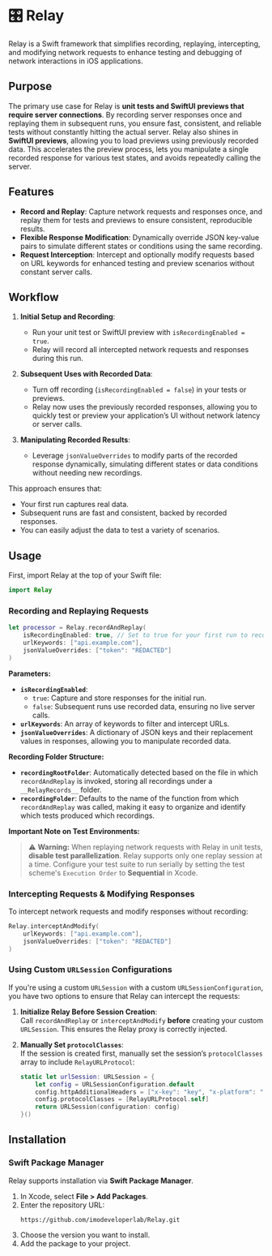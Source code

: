 # 🎛️ Relay

Relay is a Swift framework that simplifies recording, replaying, intercepting, and modifying network requests to enhance testing and debugging of network interactions in iOS applications.

## Purpose

The primary use case for Relay is **unit tests and SwiftUI previews that require server connections**. By recording server responses once and replaying them in subsequent runs, you ensure fast, consistent, and reliable tests without constantly hitting the actual server. Relay also shines in **SwiftUI previews**, allowing you to load previews using previously recorded data. This accelerates the preview process, lets you manipulate a single recorded response for various test states, and avoids repeatedly calling the server.

## Features

- **Record and Replay**: Capture network requests and responses once, and replay them for tests and previews to ensure consistent, reproducible results.
- **Flexible Response Modification**: Dynamically override JSON key-value pairs to simulate different states or conditions using the same recording.
- **Request Interception**: Intercept and optionally modify requests based on URL keywords for enhanced testing and preview scenarios without constant server calls.

## Workflow

1. **Initial Setup and Recording**:  
   - Run your unit test or SwiftUI preview with `isRecordingEnabled = true`.  
   - Relay will record all intercepted network requests and responses during this run.
   
2. **Subsequent Uses with Recorded Data**:  
   - Turn off recording (`isRecordingEnabled = false`) in your tests or previews.  
   - Relay now uses the previously recorded responses, allowing you to quickly test or preview your application’s UI without network latency or server calls.
   
3. **Manipulating Recorded Results**:  
   - Leverage `jsonValueOverrides` to modify parts of the recorded response dynamically, simulating different states or data conditions without needing new recordings.

This approach ensures that:
- Your first run captures real data.
- Subsequent runs are fast and consistent, backed by recorded responses.
- You can easily adjust the data to test a variety of scenarios.

## Usage

First, import Relay at the top of your Swift file:

```swift
import Relay
```

### Recording and Replaying Requests

```swift
let processor = Relay.recordAndReplay(
    isRecordingEnabled: true, // Set to true for your first run to record
    urlKeywords: ["api.example.com"],
    jsonValueOverrides: ["token": "REDACTED"]
)
```

**Parameters:**

- **`isRecordingEnabled`**:  
  - `true`: Capture and store responses for the initial run.  
  - `false`: Subsequent runs use recorded data, ensuring no live server calls.
- **`urlKeywords`**: An array of keywords to filter and intercept URLs.
- **`jsonValueOverrides`**: A dictionary of JSON keys and their replacement values in responses, allowing you to manipulate recorded data.

**Recording Folder Structure:**

- **`recordingRootFolder`**: Automatically detected based on the file in which `recordAndReplay` is invoked, storing all recordings under a `__RelayRecords__` folder.
- **`recordingFolder`**: Defaults to the name of the function from which `recordAndReplay` was called, making it easy to organize and identify which tests produced which recordings.

**Important Note on Test Environments:**

> ⚠️ **Warning:** When replaying network requests with Relay in unit tests, **disable test parallelization**. Relay supports only one replay session at a time. Configure your test suite to run serially by setting the test scheme's `Execution Order` to **Sequential** in Xcode.

### Intercepting Requests & Modifying Responses

To intercept network requests and modify responses without recording:

```swift
Relay.interceptAndModify(
    urlKeywords: ["api.example.com"],
    jsonValueOverrides: ["token": "REDACTED"]
)
```

### Using Custom `URLSession` Configurations

If you're using a custom `URLSession` with a custom `URLSessionConfiguration`, you have two options to ensure that Relay can intercept the requests:

1. **Initialize Relay Before Session Creation**:  
   Call `recordAndReplay` or `interceptAndModify` **before** creating your custom `URLSession`. This ensures the Relay proxy is correctly injected.

2. **Manually Set `protocolClasses`**:  
   If the session is created first, manually set the session’s `protocolClasses` array to include `RelayURLProtocol`:

   ```swift
   static let urlSession: URLSession = {
       let config = URLSessionConfiguration.default
       config.httpAdditionalHeaders = ["x-key": "key", "x-platform": "ios"]
       config.protocolClasses = [RelayURLProtocol.self]
       return URLSession(configuration: config)
   }()
   ```

## Installation

### Swift Package Manager

Relay supports installation via **Swift Package Manager**.

1. In Xcode, select **File > Add Packages**.
2. Enter the repository URL:
   ```
   https://github.com/imodeveloperlab/Relay.git
   ```
3. Choose the version you want to install.
4. Add the package to your project.
